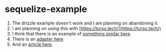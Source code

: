 # sequelize-example

1. The drizzle example doesn't work and I am planning on abandoning it.
2. I am planning on using this with [https://turso.tech/](https://turso.tech/)
3. I think that there is an example of [something similar here](https://www.npmjs.com/package/sql.js-as-sqlite3).
4. There is an [adapter here](https://github.com/libsql/libsql-node-sqlite3)
5. And an [article here](https://blog.logrocket.com/libsql-next-gen-fork-sqlite/).
